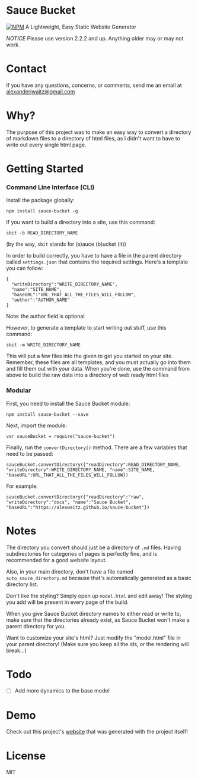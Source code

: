# Sauce Bucket
[![NPM](https://nodei.co/npm/sauce-bucket.png?compact=true)](https://nodei.co/npm/sauce-bucket/)
A Lightweight, Easy Static Website Generator

*NOTICE*
Please use version 2.2.2 and up. Anything older may or may not work.

# Contact
If you have any questions, concerns, or comments, send me an email at [alexanderjwaitz@gmail.com](mailto:alexanderjwaitz@gmail.com)

# Why?
The purpose of this project was to make an easy way to convert a directory of markdown files to a directory of html files, as I didn't want to have to write out every single html page.

# Getting Started
### Command Line Interface (CLI)
Install the package globally:
```
npm install sauce-bucket -g
```
If you want to build a directory into a site, use this command:
```
sbit -b READ_DIRECTORY_NAME
```
(by the way, `sbit` stands for (s)auce (b)ucket (it))

In order to build correctly, you have to have a file in the parent directory called `settings.json` that contains the required settings. Here's a template you can follow:
```
{
  "writeDirectory":"WRITE_DIRECTORY_NAME",
  "name":"SITE_NAME",
  "baseURL":"URL_THAT_ALL_THE_FILES_WILL_FOLLOW",
  "author":"AUTHOR_NAME"
}
```
Note: the author field is optional

However, to generate a template to start writing out stuff, use this command:
```
sbit -m WRITE_DIRECTORY_NAME
```
This will put a few files into the given to get you started on your site. Remember, these files are all templates, and you must actually go into them and fill them out with your data. When you're done, use the command from above to build the raw data into a directory of web ready html files

### Modular
First, you need to install the Sauce Bucket module:
```
npm install sauce-bucket --save
```
Next, import the module:
```
var sauceBucket = require("sauce-bucket")
```
Finally, run the `convertDirectory()` method. There are a few variables that need to be passed:
```
sauceBucket.convertDirectory({"readDirectory":READ_DIRECTORY_NAME, "writeDirectory":WRITE_DIRECTORY_NAME, "name":SITE_NAME, "baseURL":URL_THAT_ALL_THE_FILES_WILL_FOLLOW})
```
For example:
```
sauceBucket.convertDirectory({"readDirectory":"raw", "writeDirectory":"docs", "name":"Sauce Bucket", "baseURL":"https://alexwaitz.github.io/sauce-bucket"})
```

# Notes
The directory you convert should just be a directory of `.md` files. Having subdirectories for categories of pages is perfectly fine, and is recommended for a good website layout.

Also, in your main directory, don't have a file named `auto_sauce_directory.md` because that's automatically generated as a basic directory list.

Don't like the styling? Simply open up `model.html` and edit away! The styling you add will be present in every page of the build.

When you give Sauce Bucket directory names to either read or write to, make sure that the directories already exist, as Sauce Bucket won't make a parent directory for you.

Want to customize your site's html? Just modify the "model.html" file in your parent directory! (Make sure you keep all the ids, or the rendering will break...)

# Todo
- [ ] Add more dynamics to the base model

# Demo
Check out this project's [website](https://alexwaitz.github.io/sauce-bucket/) that was generated with the project itself!

# License
MIT